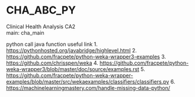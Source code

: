 # CHA_ABC_PY

Clinical Health Analysis CA2 \
main: cha_main








python call java function
useful link
1.
    https://pythonhosted.org/javabridge/highlevel.html
2.
    https://github.com/fracpete/python-weka-wrapper3-examples
3.
https://github.com/chrisspen/weka
4.
https://github.com/fracpete/python-weka-wrapper3/blob/master/doc/source/examples.rst
5.
https://github.com/fracpete/python-weka-wrapper-examples/blob/master/src/wekaexamples/classifiers/classifiers.py
6.
https://machinelearningmastery.com/handle-missing-data-python/
